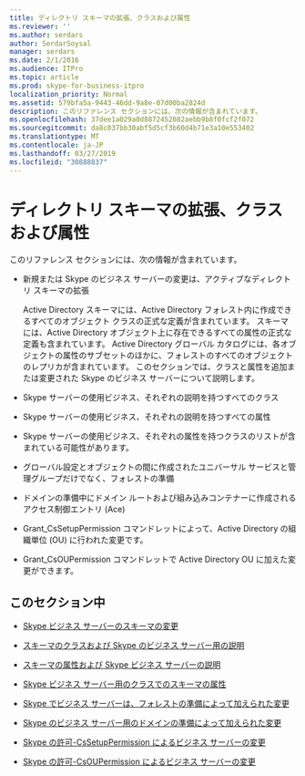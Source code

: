 ```yaml
---
title: ディレクトリ スキーマの拡張、クラスおよび属性
ms.reviewer: ''
ms.author: serdars
author: SerdarSoysal
manager: serdars
ms.date: 2/1/2016
ms.audience: ITPro
ms.topic: article
ms.prod: skype-for-business-itpro
localization_priority: Normal
ms.assetid: 579bfa5a-9443-46dd-9a8e-07d00ba2824d
description: このリファレンス セクションには、次の情報が含まれています。
ms.openlocfilehash: 37dee1a029a0d8872452082aebb9b8f0fcf2f072
ms.sourcegitcommit: da8c037bb30abf5d5cf3b60d4b71e3a10e553402
ms.translationtype: MT
ms.contentlocale: ja-JP
ms.lasthandoff: 03/27/2019
ms.locfileid: "30888837"
---
```

# <a name="active-directory-schema-extensions-classes-and-attributes"></a>ディレクトリ スキーマの拡張、クラスおよび属性
 
このリファレンス セクションには、次の情報が含まれています。 
  
- 新規または Skype のビジネス サーバーの変更は、アクティブなディレクトリ スキーマの拡張
    
    Active Directory スキーマには、Active Directory フォレスト内に作成できるすべてのオブジェクト クラスの正式な定義が含まれています。 スキーマには、Active Directory オブジェクト上に存在できるすべての属性の正式な定義も含まれています。 Active Directory グローバル カタログには、各オブジェクトの属性のサブセットのほかに、フォレストのすべてのオブジェクトのレプリカが含まれています。 このセクションでは、クラスと属性を追加または変更された Skype のビジネス サーバーについて説明します。
    
- Skype サーバーの使用ビジネス、それぞれの説明を持つすべてのクラス
    
- Skype サーバーの使用ビジネス、それぞれの説明を持つすべての属性
    
- Skype サーバーの使用ビジネス、それぞれの属性を持つクラスのリストが含まれている可能性があります。
    
- グローバル設定とオブジェクトの間に作成されたユニバーサル サービスと管理グループだけでなく、フォレストの準備
    
- ドメインの準備中にドメイン ルートおよび組み込みコンテナーに作成されるアクセス制御エントリ (Ace)
    
- Grant_CsSetupPermission コマンドレットによって、Active Directory の組織単位 (OU) に行われた変更です。
    
- Grant_CsOUPermission コマンドレットで Active Directory OU に加えた変更ができます。
    
## <a name="in-this-section"></a>このセクション中

- [Skype ビジネス サーバーのスキーマの変更](schema-changes.md)
    
- [スキーマのクラスおよび Skype のビジネス サーバー用の説明](schema-classes-and-descriptions.md)
    
- [スキーマの属性および Skype ビジネス サーバーの説明](schema-attributes-and-descriptions.md)
    
- [Skype ビジネス サーバー用のクラスでのスキーマの属性](schema-attributes-by-class.md)
    
- [Skype でビジネス サーバーは、フォレストの準備によって加えられた変更](changes-made-by-forest-preparation.md)
    
- [Skype のビジネス サーバー用のドメインの準備によって加えられた変更](changes-made-by-domain-preparation.md)
    
- [Skype の許可-CsSetupPermission によるビジネス サーバーの変更](changes-made-by-grant-cssetuppermission.md)
    
- [Skype の許可-CsOUPermission によるビジネス サーバーの変更](changes-made-by-grant-csoupermission.md)
    

